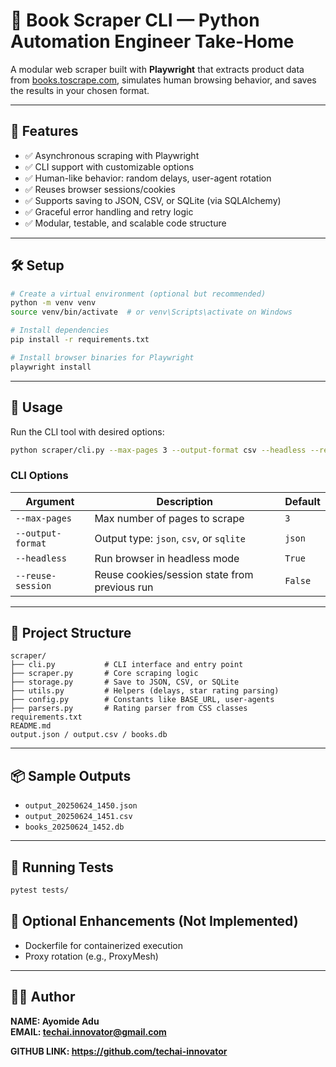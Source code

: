 # 📘 Book Scraper CLI — Python Automation Engineer Take-Home

A modular web scraper built with **Playwright** that extracts product data from [books.toscrape.com](https://books.toscrape.com), simulates human browsing behavior, and saves the results in your chosen format.

---

## 🎯 Features

- ✅ Asynchronous scraping with Playwright
- ✅ CLI support with customizable options
- ✅ Human-like behavior: random delays, user-agent rotation
- ✅ Reuses browser sessions/cookies
- ✅ Supports saving to JSON, CSV, or SQLite (via SQLAlchemy)
- ✅ Graceful error handling and retry logic
- ✅ Modular, testable, and scalable code structure

---

## 🛠️ Setup

```bash
# Create a virtual environment (optional but recommended)
python -m venv venv
source venv/bin/activate  # or venv\Scripts\activate on Windows

# Install dependencies
pip install -r requirements.txt

# Install browser binaries for Playwright
playwright install
```

---

## 🚀 Usage

Run the CLI tool with desired options:

```bash
python scraper/cli.py --max-pages 3 --output-format csv --headless --reuse-session
```

### CLI Options

| Argument         | Description                                         | Default    |
|------------------|-----------------------------------------------------|------------|
| `--max-pages`    | Max number of pages to scrape                       | `3`        |
| `--output-format`| Output type: `json`, `csv`, or `sqlite`             | `json`     |
| `--headless`     | Run browser in headless mode                        | `True`     |
| `--reuse-session`| Reuse cookies/session state from previous run       | `False`    |

---

## 📂 Project Structure

```
scraper/
├── cli.py           # CLI interface and entry point
├── scraper.py       # Core scraping logic
├── storage.py       # Save to JSON, CSV, or SQLite
├── utils.py         # Helpers (delays, star rating parsing)
├── config.py        # Constants like BASE_URL, user-agents
├── parsers.py       # Rating parser from CSS classes
requirements.txt
README.md
output.json / output.csv / books.db
```

---

## 📦 Sample Outputs

- `output_20250624_1450.json`
- `output_20250624_1451.csv`
- `books_20250624_1452.db`

---

## 🧪 Running Tests

```bash
pytest tests/
```

## 🧪 Optional Enhancements (Not Implemented)

- Dockerfile for containerized execution
- Proxy rotation (e.g., ProxyMesh)

---


## 🧑‍💻 Author

**NAME: Ayomide Adu**  
**EMAIL: techai.innovator@gmail.com**

**GITHUB LINK: https://github.com/techai-innovator**
